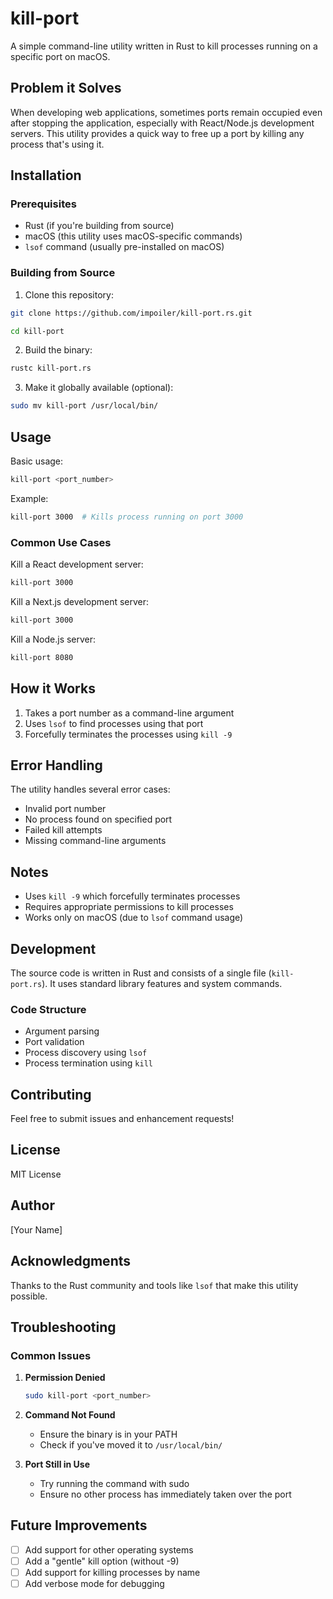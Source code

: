 
# kill-port

A simple command-line utility written in Rust to kill processes running on a specific port on macOS.

## Problem it Solves

When developing web applications, sometimes ports remain occupied even after stopping the application, especially with React/Node.js development servers. This utility provides a quick way to free up a port by killing any process that's using it.

## Installation

### Prerequisites
- Rust (if you're building from source)
- macOS (this utility uses macOS-specific commands)
- `lsof` command (usually pre-installed on macOS)

### Building from Source

1. Clone this repository:
```bash
git clone https://github.com/impoiler/kill-port.rs.git

cd kill-port
```

2. Build the binary:
```bash
rustc kill-port.rs
```

3. Make it globally available (optional):
```bash
sudo mv kill-port /usr/local/bin/
```

## Usage

Basic usage:
```bash
kill-port <port_number>
```

Example:
```bash
kill-port 3000  # Kills process running on port 3000
```

### Common Use Cases

Kill a React development server:
```bash
kill-port 3000
```

Kill a Next.js development server:
```bash
kill-port 3000
```

Kill a Node.js server:
```bash
kill-port 8080
```

## How it Works

1. Takes a port number as a command-line argument
2. Uses `lsof` to find processes using that port
3. Forcefully terminates the processes using `kill -9`

## Error Handling

The utility handles several error cases:
- Invalid port number
- No process found on specified port
- Failed kill attempts
- Missing command-line arguments

## Notes

- Uses `kill -9` which forcefully terminates processes
- Requires appropriate permissions to kill processes
- Works only on macOS (due to `lsof` command usage)

## Development

The source code is written in Rust and consists of a single file (`kill-port.rs`). It uses standard library features and system commands.

### Code Structure
- Argument parsing
- Port validation
- Process discovery using `lsof`
- Process termination using `kill`

## Contributing

Feel free to submit issues and enhancement requests!

## License

MIT License

## Author

[Your Name]

## Acknowledgments

Thanks to the Rust community and tools like `lsof` that make this utility possible.

## Troubleshooting

### Common Issues

1. **Permission Denied**
   ```bash
   sudo kill-port <port_number>
   ```

2. **Command Not Found**
   - Ensure the binary is in your PATH
   - Check if you've moved it to `/usr/local/bin/`

3. **Port Still in Use**
   - Try running the command with sudo
   - Ensure no other process has immediately taken over the port

## Future Improvements

- [ ] Add support for other operating systems
- [ ] Add a "gentle" kill option (without -9)
- [ ] Add support for killing processes by name
- [ ] Add verbose mode for debugging